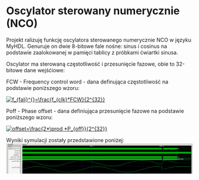 # Oscylator sterowany numerycznie (NCO)
Projekt ralizuję funkcję oscylatora sterowanego numerycznie NCO w języku MyHDL. 
Genuruje on dwie 8-bitowe fale nośne: sinus i cosinus na podstawie zaalokowanej w pamięci tablicy z próbkami ćwiartki sinusa.

Oscylator ma sterowaną częstotliwość i przesunięcie fazowe, obie to 32-bitowe dane wejśćiowe:

FCW - Frequency control word - dana definująca częstotliwość na podstawie poniższego wzoru:

<a href="https://www.codecogs.com/eqnedit.php?latex=f_{fali}^{}=\frac{f_{clk}*FCW}{2^{32}}" target="_blank"><img src="https://latex.codecogs.com/gif.latex?f_{fali}^{}=\frac{f_{clk}*FCW}{2^{32}}" title="f_{fali}^{}=\frac{f_{clk}*FCW}{2^{32}}" /></a>

Poff - Phase offset - dana definiująca przesunięcie fazowe na podstawie poniższego wzoru:

<a href="https://www.codecogs.com/eqnedit.php?latex=offset=\frac{2*\prod&space;*P_{off}}{2^{32}}" target="_blank"><img src="https://latex.codecogs.com/gif.latex?offset=\frac{2*\prod&space;*P_{off}}{2^{32}}" title="offset=\frac{2*\prod *P_{off}}{2^{32}}" /></a>

Wyniki symulacji zostały przedstawione poniżej:
![Symulacje](https://github.com/krzysjed/Laboratorium_ESL/blob/1a6936134bfd94e12c710d32c6bc9571c6b512f5/Project_ESL_NCO/Przyklad%20Sin_Cos.png)

